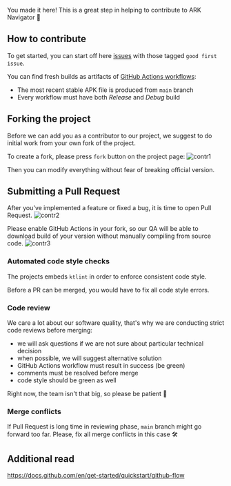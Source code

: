 You made it here! This is a great step in helping to contribute to ARK Navigator 🎈

## How to contribute
To get started, you can start off here [issues](https://github.com/ARK-Builders/ARK-Navigator/issues) with those tagged `good first issue`.

You can find fresh builds as artifacts of [GitHub Actions workflows](https://github.com/ARK-Builders/ARK-Navigator/actions):
* The most recent stable APK file is produced from `main` branch
* Every workflow must have both _Release_ and _Debug_ build

## Forking the project

Before we can add you as a contributor to our project, we suggest to do initial work from your own fork of the project.

To create a fork, please press `fork` button on the project page:
![contr1](https://user-images.githubusercontent.com/581023/162485594-27755479-8509-4d4b-8983-54980d899c50.png)

Then you can modify everything without fear of breaking official version.

## Submitting a Pull Request

After you've implemented a feature or fixed a bug, it is time to open Pull Request.
![contr2](https://user-images.githubusercontent.com/581023/162485618-d8d447b9-591f-41c8-ab3d-1ceb61090ca3.png)

Please enable GitHub Actions in your fork, so our QA will be able to download build of your version without manually compiling from source code.
![contr3](https://user-images.githubusercontent.com/581023/162485639-3d35b8fe-6808-4983-a480-41b65a1ce9b2.png)

### Automated code style checks

The projects embeds `ktlint` in order to enforce consistent code style.

Before a PR can be merged, you would have to fix all code style errors.

### Code review

We care a lot about our software quality, that's why we are conducting strict code reviews before merging:
* we will ask questions if we are not sure about particular technical decision
* when possible, we will suggest alternative solution
* GitHub Actions workflow must result in success (be green)
* comments must be resolved before merge
* code style should be green as well

Right now, the team isn't that big, so please be patient 🙂

### Merge conflicts

If Pull Request is long time in reviewing phase, `main` branch might go forward too far.
Please, fix all merge conflicts in this case 🛠

## Additional read

https://docs.github.com/en/get-started/quickstart/github-flow
